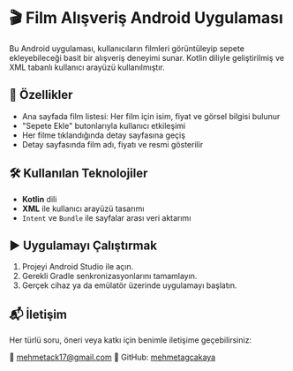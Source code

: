 # 🎬 Film Alışveriş Android Uygulaması

Bu Android uygulaması, kullanıcıların filmleri görüntüleyip sepete ekleyebileceği basit bir alışveriş deneyimi sunar. Kotlin diliyle geliştirilmiş ve XML tabanlı kullanıcı arayüzü kullanılmıştır.

## 🚀 Özellikler

- Ana sayfada film listesi: Her film için isim, fiyat ve görsel bilgisi bulunur
- "Sepete Ekle" butonlarıyla kullanıcı etkileşimi
- Her filme tıklandığında detay sayfasına geçiş
- Detay sayfasında film adı, fiyatı ve resmi gösterilir

## 🛠️ Kullanılan Teknolojiler

- **Kotlin** dili
- **XML** ile kullanıcı arayüzü tasarımı
- `Intent` ve `Bundle` ile sayfalar arası veri aktarımı

## ▶️ Uygulamayı Çalıştırmak

1. Projeyi Android Studio ile açın.
2. Gerekli Gradle senkronizasyonlarını tamamlayın.
3. Gerçek cihaz ya da emülatör üzerinde uygulamayı başlatın.

## 📬 İletişim

Her türlü soru, öneri veya katkı için benimle iletişime geçebilirsiniz:

📧 mehmetack17@gmail.com 
🐙 GitHub: [mehmetagcakaya](https://github.com/mehmetagcakaya)
